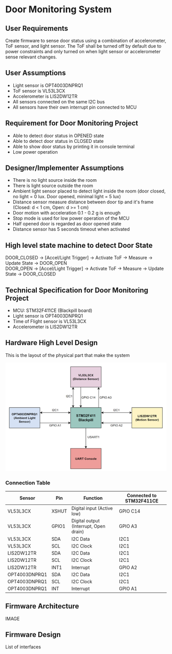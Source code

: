 # Door Monitoring System


## User Requirements

Create firmware to sense door status using a combination of accelerometer, ToF sensor, and light sensor. The ToF shall be turned off by default due to power constraints and only turned on when light sensor or accelerometer sense relevant changes.

## User Assumptions

- Light sensor is OPT4003DNPRQ1
- ToF sensor is VL53L3CX
- Accelerometer is LIS2DW12TR
- All sensors connected on the same I2C bus
- All sensors have their own interrupt pin connected to MCU

## Requirement for Door Monitoring Project

- Able to detect door status in OPENED state
- Able to detect door status in CLOSED state
- Able to show door status by printing it in console terminal
- Low power operation

## Designer/Implementer Assumptions

- There is no light source inside the room
- There is light source outside the room
- Ambient light sensor placed to detect light inside the room (door closed, no light = 0 lux. Door opened, minimal light = 5 lux)
- Distance sensor measure distance between door tip and it's frame (Closed: d < 1 cm, Open: d >= 1 cm)
- Door motion with acceleration 0.1 - 0.2 g is enough
- Stop mode is used for low power operation of the MCU
- Half opened door is regarded as door opened state
- Distance sensor has 5 seconds timeout when activated

## High level state machine to detect Door State

DOOR_CLOSED → [Accel/Light Trigger] → Activate ToF → Measure → Update State → DOOR_OPEN  
DOOR_OPEN → [Accel/Light Trigger] → Activate ToF → Measure → Update State → DOOR_CLOSED

## Technical Specification for Door Monitoring Project

- MCU: STM32F411CE (Blackpill board)
- Light sensor is OPT4003DNPRQ1
- Time of Flight sensor is VL53L3CX
- Accelerometer is LIS2DW12TR

## Hardware High Level Design

This is the layout of the physical part that make the system

<p align="center">
  <img src="images/hw-high-level-design.png" alt="HW High-level Design">
</p>

### Connection Table

| Sensor | Pin | Function | Connected to STM32F411CE |
|--------|-----|----------|--------------|
| VL53L3CX | XSHUT | Digital input (Active low) | GPIO C14 |
| VL53L3CX | GPIO1 | Digital output (Interrupt, Open drain) | GPIO A3 |
| VL53L3CX | SDA | I2C Data | I2C1 |
| VL53L3CX | SCL | I2C Clock | I2C1 |
| LIS2DW12TR | SDA | I2C Data | I2C1 |
| LIS2DW12TR | SCL | I2C Clock | I2C1 |
| LIS2DW12TR | INT1 | Interrupt | GPIO A2 |
| OPT4003DNPRQ1 | SDA | I2C Data | I2C1 |
| OPT4003DNPRQ1 | SCL | I2C Clock | I2C1 |
| OPT4003DNPRQ1 | INT | Interrupt | GPIO A1 |

## Firmware Architecture

IMAGE

## Firmware Design

List of interfaces

